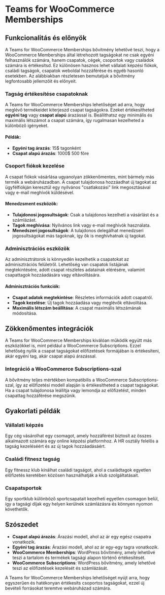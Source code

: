# Teams for WooCommerce Memberships

## Funkcionalitás és előnyök

A Teams for WooCommerce Memberships bővítmény lehetővé teszi, hogy a WooCommerce Memberships által létrehozott tagságokat ne csak egyéni felhasználók számára, hanem csapatok, cégek, csoportok vagy családok számára is értékesítsd. Ez különösen hasznos lehet vállalati képzési fiókok, családi tagságok, csapatok weboldal hozzáférése és egyéb hasonló esetekben. Az alábbiakban részletesen bemutatjuk a bővítmény legfontosabb jellemzőit és előnyeit.

### Tagság értékesítése csapatoknak

A Teams for WooCommerce Memberships lehetőséget ad arra, hogy meglévő termékeidet kiterjeszd csapat tagságokra. Ezeket értékesítheted **egyéni tag** vagy **csapat alapú** árazással is. Beállíthatsz egy minimális és maximális létszámot a csapat számára, így rugalmasan kezelheted a különböző igényeket.

#### Példák:
- **Egyéni tag árazás**: 15$ tagonként
- **Csapat alapú árazás**: 1000$ 500 főre

### Csoport fiókok kezelése

A csapat fiókok vásárlása ugyanolyan zökkenőmentes, mint bármely más termék a webáruházadban. A csapat tulajdonosa hozzáadhat új tagokat az ügyfélfiókján keresztül egy nyilvános "csatlakozási" link megosztásával vagy e-mail meghívók küldésével.

#### Menedzsment eszközök:
- **Tulajdonosi jogosultságok**: Csak a tulajdonos kezelheti a vásárlást és a számlázást.
- **Tagok meghívása**: Nyilvános link vagy e-mail meghívók használata.
- **Menedszeri jogosultságok**: A tulajdonos delegálhat menedzseri jogosultságokat más tagoknak, így ők is meghívhatnak új tagokat.

### Adminisztrációs eszközök

Az adminisztrátorok is könnyedén kezelhetik a csapatokat az adminisztrációs felületről. Lehetőség van csapatok listájának megtekintésére, adott csapat részletes adatainak elérésére, valamint csapattagok hozzáadására vagy eltávolítására.

#### Adminisztrációs funkciók:
- **Csapat adatok megtekintése**: Részletes információk adott csapatról.
- **Tagok kezelése**: Új tagok hozzáadása vagy meglévők eltávolítása.
- **Maximális létszám beállítása**: A csapat maximális létszámának módosítása.

## Zökkenőmentes integrációk

A Teams for WooCommerce Memberships kiválóan működik együtt más eszközökkel is, mint például a WooCommerce Subscriptions. Ezzel lehetőség nyílik a csapat tagságokat előfizetések formájában is értékesíteni, akár egyéni tag, akár csapat alapú árazással.

### Integráció a WooCommerce Subscriptions-szal

A bővítmény teljes mértékben kompatibilis a WooCommerce Subscriptions-szal, így az előfizetési modell alapján is értékesítheted a csapat tagságokat. Ha a csapat tulajdonosa leállítja vagy lemondja az előfizetést, minden csapattag hozzáférése megszűnik.

## Gyakorlati példák

### Vállalati képzés
Egy cég vásárolhat egy csomagot, amely hozzáférést biztosít az összes alkalmazott számára egy online képzési platformhoz. A HR osztály felelős a tagság kezeléséért és az új tagok hozzáadásáért.

### Családi fitnesz tagság
Egy fitnessz klub kínálhat családi tagságot, ahol a családtagok egyetlen előfizetés keretében közösen használhatják a klub szolgáltatásait.

### Csapatsportok
Egy sportklub különböző sportcsapatait kezelheti egyetlen csomagon belül, így a tagsági díjak egy helyen kerülnek számlázásra és könnyen nyomon követhetők.

## Szószedet

- **Csapat alapú árazás**: Árazási modell, ahol az ár egy egész csapatra vonatkozik.
- **Egyéni tag árazás**: Árazási modell, ahol az ár egy-egy tagra vonatkozik.
- **WooCommerce Memberships**: WordPress bővítmény, amely lehetővé teszi a tartalom és termékek tagsági alapon történő értékesítését.
- **WooCommerce Subscriptions**: WordPress bővítmény, amely lehetővé teszi az előfizetések kezelését és számlázását.

A Teams for WooCommerce Memberships lehetőséget nyújt arra, hogy egyszerűen és hatékonyan értékesíts csoportos tagságokat, ezzel új bevételi forrásokat teremtve webáruházad számára.